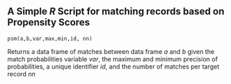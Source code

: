 ## A Simple _R_ Script for matching records based on Propensity Scores

```
psm(a,b,var,max,min,id, nn)
```
Returns a data frame of matches between data frame _a_ and _b_ given the match probabilities variable _var_, the maximum and minimum precision of probabilities, a unique identifier _id_, and the number of matches per target record _nn_
